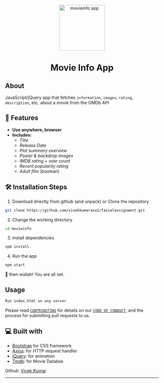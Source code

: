 <p align="center"><a href="https://vivekkumarava1.github.io/movieinfo"><img alt="movieinfo app" src="https://www.istockphoto.com/photo/video-archives-concept-gm1029147440-275821501" width="150vw"/></a></p>
<h1 align="center">Movie Info App</h1>




## About

JavaScript/jQuery app that fetches `information`, `images`, `rating`, `description`, etc. about a movie from the OMDb API

## 🧐 Features

- **Use anywhere, browser** 
- **Includes:**
   - *Title*
   - *Release Date*
   - *Plot summary overview*
   - *Poster & backdrop images*
   - *IMDB rating* + *vote count*
   - *Recent popularity rating*
   - *Adult film* (boolean)

## 🛠️ Installation Steps

1. Download directly from github (and unpack) or Clone the repository

```bash
git clone https://github.com/vivekkumarava1/fassalassignment.git
```

2. Change the working directory

```bash
cd movieinfo
```

3. Install dependencies

```bash
npm install
```

4. Run the app

```bash
npm start
```

🌟 then wallah! You are all set.


## Usage

```bash
Run index.html on any server
```


Please read [`CONTRIBUTING`](CONTRIBUTING.md) for details on our [`CODE OF CONDUCT`](CODE_OF_CONDUCT.md), and the process for submitting pull requests to us.

## 💻 Built with
- [Bootstrap](https://www.getbootstrap.com/) for CSS framework
- [Axios](https://www.axios.com): for HTTP request handler
- [jQuery](https://jquery.com/): for animation
- [Tmdb](https://themoviedb.org/): for Movie Databse 










Github: [Vivek Kumar](https://github.com/vivekkumarava1/)
  
<hr>
